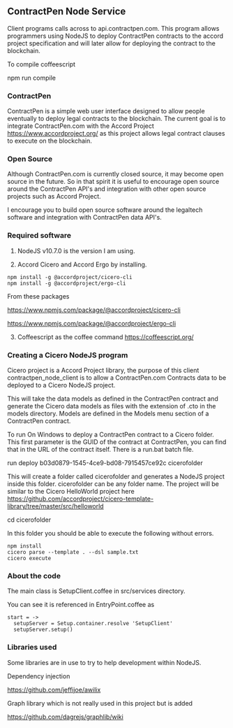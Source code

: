 
## ContractPen Node Service

Client programs calls across to api.contractpen.com. This program allows programmers using NodeJS to deploy ContractPen contracts to the accord project specification and will later allow for deploying the contract to the blockchain.

To compile coffeescript

npm run compile

### ContractPen

ContractPen is a simple web user interface designed to allow people eventually to deploy legal contracts to the blockchain. The current goal is to integrate ContractPen.com with the Accord Project https://www.accordproject.org/ as this project allows legal contract clauses to execute on the blockchain.

### Open Source

Although ContractPen.com is currently closed source, it may become open source in the future. So in that spirit it is useful to encourage open source around the ContractPen API's and integration with other open source projects such as Accord Project.

I encourage you to build open source software around the legaltech software and integration with ContractPen data API's.

### Required software

1. NodeJS v10.7.0 is the version I am using.

2. Accord Cicero and Accord Ergo by installing.

```
npm install -g @accordproject/cicero-cli
npm install -g @accordproject/ergo-cli
```

From these packages

https://www.npmjs.com/package/@accordproject/cicero-cli

https://www.npmjs.com/package/@accordproject/ergo-cli

3. Coffeescript as the coffee command https://coffeescript.org/

### Creating a Cicero NodeJS program

Cicero project is a Accord Project library, the purpose of this client contractpen_node_client is to allow a ContractPen.com Contracts data to be deployed to a Cicero NodeJS project.

This will take the data models as defined in the ContractPen contract and generate the Cicero data models as files with the extension of .cto in the models directory. Models are defined in the Models menu section of a ContractPen contract.

To run On Windows to deploy a ContractPen contract to a Cicero folder. This first parameter is the GUID of the contract at ContractPen, you can find that in the URL of the contract itself. There is a run.bat batch file.

run deploy b03d0879-1545-4ce9-bd08-7915457ce92c cicerofolder

This will create a folder called cicerofolder and generates a NodeJS project inside this folder. cicerofolder can be any folder name. The project will be similar to the Cicero HelloWorld project here https://github.com/accordproject/cicero-template-library/tree/master/src/helloworld 

cd cicerofolder

In this folder you should be able to execute the following without errors.

```
npm install
cicero parse --template . --dsl sample.txt
cicero execute
```

### About the code

The main class is SetupClient.coffee in src/services directory. 

You can see it is referenced in EntryPoint.coffee as

```
start = ->
  setupServer = Setup.container.resolve 'SetupClient'
  setupServer.setup()
```

### Libraries used

Some libraries are in use to try to help development within NodeJS.

Dependency injection

https://github.com/jeffijoe/awilix

Graph library which is not really used in this project but is added

https://github.com/dagrejs/graphlib/wiki


